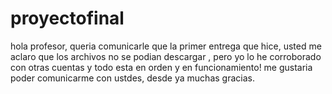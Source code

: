 # proyectofinal
hola profesor, queria comunicarle que la primer entrega que  hice, usted me aclaro que los archivos  no se podian descargar , pero yo lo he corroborado  con otras cuentas
y todo esta en orden  y en funcionamiento! me gustaria poder comunicarme con ustdes, desde ya muchas gracias.
